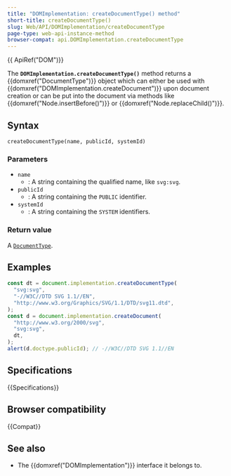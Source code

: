 ```yaml
---
title: "DOMImplementation: createDocumentType() method"
short-title: createDocumentType()
slug: Web/API/DOMImplementation/createDocumentType
page-type: web-api-instance-method
browser-compat: api.DOMImplementation.createDocumentType
---
```


{{ ApiRef("DOM")}}

The **`DOMImplementation.createDocumentType()`** method returns
a {{domxref("DocumentType")}} object which can either be used with
{{domxref("DOMImplementation.createDocument")}} upon document creation or can be put
into the document via methods like {{domxref("Node.insertBefore()")}} or
{{domxref("Node.replaceChild()")}}.

## Syntax

```js-nolint
createDocumentType(name, publicId, systemId)
```

### Parameters

- `name`
  - : A string containing the qualified name, like
    `svg:svg`.
- `publicId`
  - : A string containing the `PUBLIC` identifier.
- `systemId`
  - : A string containing the `SYSTEM` identifiers.

### Return value

A [`DocumentType`](/en-US/docs/Web/API/DocumentType).

## Examples

```js
const dt = document.implementation.createDocumentType(
  "svg:svg",
  "-//W3C//DTD SVG 1.1//EN",
  "http://www.w3.org/Graphics/SVG/1.1/DTD/svg11.dtd",
);
const d = document.implementation.createDocument(
  "http://www.w3.org/2000/svg",
  "svg:svg",
  dt,
);
alert(d.doctype.publicId); // -//W3C//DTD SVG 1.1//EN
```

## Specifications

{{Specifications}}

## Browser compatibility

{{Compat}}

## See also

- The {{domxref("DOMImplementation")}} interface it belongs to.
